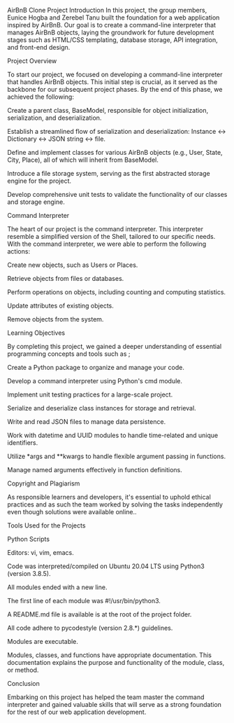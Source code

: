 AirBnB Clone Project
Introduction
In this project, the group members, Eunice Hogba and Zerebel Tanu built the foundation for a web application inspired by AirBnB. Our goal is to create a command-line interpreter that manages AirBnB objects, laying the groundwork for future development stages such as HTML/CSS templating, database storage, API integration, and front-end design.

Project Overview

To start our project, we focused on developing a command-line interpreter that handles AirBnB objects. This initial step is crucial, as it served as the backbone for our subsequent project phases. By the end of this phase, we  achieved the following:

Create a parent class, BaseModel, responsible for object initialization, serialization, and deserialization.

Establish a streamlined flow of serialization and deserialization: Instance <-> Dictionary <-> JSON string <-> file.

Define and implement classes for various AirBnB objects (e.g., User, State, City, Place), all of which will inherit from BaseModel.

Introduce a file storage system, serving as the first abstracted storage engine for the project.

Develop comprehensive unit tests to validate the functionality of our classes and storage engine.

Command Interpreter

The heart of our project is the command interpreter. This interpreter  resemble a simplified version of the Shell, tailored to our specific needs. With the command interpreter, we were able to perform the following actions:

Create new objects, such as Users or Places.

Retrieve objects from files or databases.

Perform operations on objects, including counting and computing statistics.

Update attributes of existing objects.

Remove objects from the system.

Learning Objectives

By completing this project, we gained a deeper understanding of essential programming concepts and tools such as ;

Create a Python package to organize and manage your code.

Develop a command interpreter using Python's cmd module.

Implement unit testing practices for a large-scale project.

Serialize and deserialize class instances for storage and retrieval.

Write and read JSON files to manage data persistence.

Work with datetime and UUID modules to handle time-related and unique identifiers.

Utilize *args and **kwargs to handle flexible argument passing in functions.

Manage named arguments effectively in function definitions.

Copyright and Plagiarism

As responsible learners and developers, it's essential to uphold ethical practices and as such the team worked by solving the tasks independently even though solutions were available online..

Tools Used for the Projects

Python Scripts

Editors: vi, vim, emacs.

Code was interpreted/compiled on Ubuntu 20.04 LTS using Python3 (version 3.8.5).

All modules ended with a new line.

The first line of each module was #!/usr/bin/python3.

A README.md file is available is at the root of the project folder.

All code adhere to pycodestyle (version 2.8.*) guidelines.

Modules are  executable.

Modules, classes, and functions have appropriate documentation. This documentation explains the purpose and functionality of the module, class, or method.

Conclusion

Embarking on this project has helped the team master the command interpreter and gained valuable skills that will serve as a strong foundation for the rest of our web application development. 

